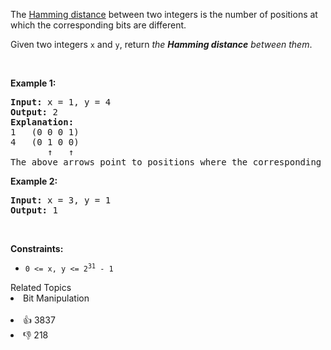 <p>The <a href="https://en.wikipedia.org/wiki/Hamming_distance" target="_blank">Hamming distance</a> between two integers is the number of positions at which the corresponding bits are different.</p>

<p>Given two integers <code>x</code> and <code>y</code>, return <em>the <strong>Hamming distance</strong> between them</em>.</p>

<p>&nbsp;</p> 
<p><strong class="example">Example 1:</strong></p>

<pre>
<strong>Input:</strong> x = 1, y = 4
<strong>Output:</strong> 2
<strong>Explanation:</strong>
1   (0 0 0 1)
4   (0 1 0 0)
       ↑   ↑
The above arrows point to positions where the corresponding bits are different.
</pre>

<p><strong class="example">Example 2:</strong></p>

<pre>
<strong>Input:</strong> x = 3, y = 1
<strong>Output:</strong> 1
</pre>

<p>&nbsp;</p> 
<p><strong>Constraints:</strong></p>

<ul> 
 <li><code>0 &lt;=&nbsp;x, y &lt;= 2<sup>31</sup> - 1</code></li> 
</ul>

<div><div>Related Topics</div><div><li>Bit Manipulation</li></div></div><br><div><li>👍 3837</li><li>👎 218</li></div>